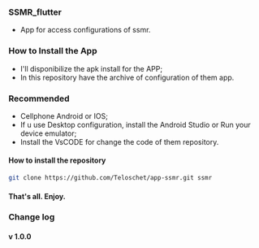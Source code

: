 ### SSMR_flutter

- App for access configurations of ssmr.

### How to Install the App

- I'll disponibilize the apk install for the APP;
- In this repository have the archive of configuration of them app.

### Recommended
- Cellphone Android or IOS;
- If u use Desktop configuration, install the Android Studio or Run your device emulator;
- Install the VsCODE for change the code of them repository.

#### How to install the repository
```bash
git clone https://github.com/Teloschet/app-ssmr.git ssmr 
```

#### That's all. Enjoy.

### Change log
#### v 1.0.0
